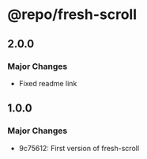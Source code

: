 # @repo/fresh-scroll

## 2.0.0

### Major Changes

- Fixed readme link

## 1.0.0

### Major Changes

- 9c75612: First version of fresh-scroll
